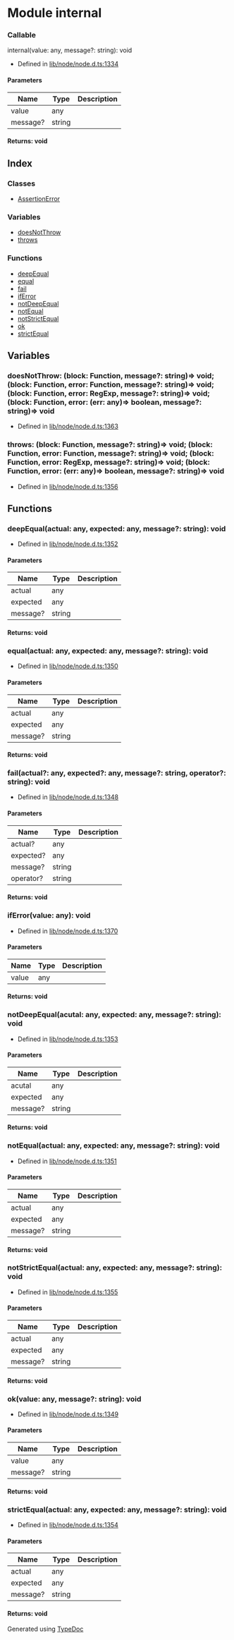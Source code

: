 # Module internal


### Callable
internal(value: any, message?: string): void
  
* Defined in [lib/node/node.d.ts:1334](https://github.com/kimamula/typedoc/blob/HEAD/src/lib/node/node.d.ts#L1334)


#### Parameters

| Name | Type | Description |
| ---- | ---- | ---- |
| value | any|  |
| message? | string|  |

#### Returns: void

## Index

### Classes
* [AssertionError](../classes/_assert_.internal.assertionerror.md)

### Variables
* [doesNotThrow](_assert_.internal.md#doesnotthrow)
* [throws](_assert_.internal.md#throws)

### Functions
* [deepEqual](_assert_.internal.md#deepequal)
* [equal](_assert_.internal.md#equal)
* [fail](_assert_.internal.md#fail)
* [ifError](_assert_.internal.md#iferror)
* [notDeepEqual](_assert_.internal.md#notdeepequal)
* [notEqual](_assert_.internal.md#notequal)
* [notStrictEqual](_assert_.internal.md#notstrictequal)
* [ok](_assert_.internal.md#ok)
* [strictEqual](_assert_.internal.md#strictequal)

## Variables

### doesNotThrow: (block: Function, message?: string)=> void; (block: Function, error: Function, message?: string)=> void; (block: Function, error: RegExp, message?: string)=> void; (block: Function, error: (err: any)=> boolean, message?: string)=> void

* Defined in [lib/node/node.d.ts:1363](https://github.com/kimamula/typedoc/blob/HEAD/src/lib/node/node.d.ts#L1363)


### throws: (block: Function, message?: string)=> void; (block: Function, error: Function, message?: string)=> void; (block: Function, error: RegExp, message?: string)=> void; (block: Function, error: (err: any)=> boolean, message?: string)=> void

* Defined in [lib/node/node.d.ts:1356](https://github.com/kimamula/typedoc/blob/HEAD/src/lib/node/node.d.ts#L1356)


## Functions

### deepEqual(actual: any, expected: any, message?: string): void
  
* Defined in [lib/node/node.d.ts:1352](https://github.com/kimamula/typedoc/blob/HEAD/src/lib/node/node.d.ts#L1352)


#### Parameters

| Name | Type | Description |
| ---- | ---- | ---- |
| actual | any|  |
| expected | any|  |
| message? | string|  |

#### Returns: void

### equal(actual: any, expected: any, message?: string): void
  
* Defined in [lib/node/node.d.ts:1350](https://github.com/kimamula/typedoc/blob/HEAD/src/lib/node/node.d.ts#L1350)


#### Parameters

| Name | Type | Description |
| ---- | ---- | ---- |
| actual | any|  |
| expected | any|  |
| message? | string|  |

#### Returns: void

### fail(actual?: any, expected?: any, message?: string, operator?: string): void
  
* Defined in [lib/node/node.d.ts:1348](https://github.com/kimamula/typedoc/blob/HEAD/src/lib/node/node.d.ts#L1348)


#### Parameters

| Name | Type | Description |
| ---- | ---- | ---- |
| actual? | any|  |
| expected? | any|  |
| message? | string|  |
| operator? | string|  |

#### Returns: void

### ifError(value: any): void
  
* Defined in [lib/node/node.d.ts:1370](https://github.com/kimamula/typedoc/blob/HEAD/src/lib/node/node.d.ts#L1370)


#### Parameters

| Name | Type | Description |
| ---- | ---- | ---- |
| value | any|  |

#### Returns: void

### notDeepEqual(acutal: any, expected: any, message?: string): void
  
* Defined in [lib/node/node.d.ts:1353](https://github.com/kimamula/typedoc/blob/HEAD/src/lib/node/node.d.ts#L1353)


#### Parameters

| Name | Type | Description |
| ---- | ---- | ---- |
| acutal | any|  |
| expected | any|  |
| message? | string|  |

#### Returns: void

### notEqual(actual: any, expected: any, message?: string): void
  
* Defined in [lib/node/node.d.ts:1351](https://github.com/kimamula/typedoc/blob/HEAD/src/lib/node/node.d.ts#L1351)


#### Parameters

| Name | Type | Description |
| ---- | ---- | ---- |
| actual | any|  |
| expected | any|  |
| message? | string|  |

#### Returns: void

### notStrictEqual(actual: any, expected: any, message?: string): void
  
* Defined in [lib/node/node.d.ts:1355](https://github.com/kimamula/typedoc/blob/HEAD/src/lib/node/node.d.ts#L1355)


#### Parameters

| Name | Type | Description |
| ---- | ---- | ---- |
| actual | any|  |
| expected | any|  |
| message? | string|  |

#### Returns: void

### ok(value: any, message?: string): void
  
* Defined in [lib/node/node.d.ts:1349](https://github.com/kimamula/typedoc/blob/HEAD/src/lib/node/node.d.ts#L1349)


#### Parameters

| Name | Type | Description |
| ---- | ---- | ---- |
| value | any|  |
| message? | string|  |

#### Returns: void

### strictEqual(actual: any, expected: any, message?: string): void
  
* Defined in [lib/node/node.d.ts:1354](https://github.com/kimamula/typedoc/blob/HEAD/src/lib/node/node.d.ts#L1354)


#### Parameters

| Name | Type | Description |
| ---- | ---- | ---- |
| actual | any|  |
| expected | any|  |
| message? | string|  |

#### Returns: void


Generated using [TypeDoc](http://typedoc.io)
